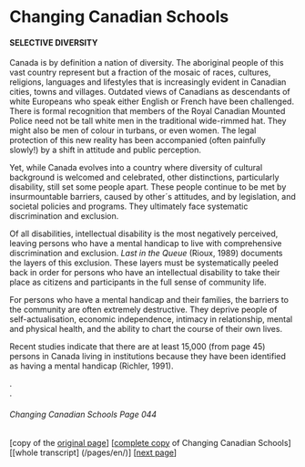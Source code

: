 # Changing Canadian Schools
#### SELECTIVE DIVERSITY
Canada is by definition a nation of diversity. The aboriginal people of this vast country represent but a fraction of the mosaic of races, cultures, religions, languages and lifestyles that is increasingly evident in Canadian cities, towns and villages. Outdated views of Canadians as descendants of white Europeans who speak either English or French have been challenged. There is formal recognition that members of the Royal Canadian Mounted Police need not be tall white men in the traditional wide-rimmed hat. They might also be men of colour in turbans, or even women. The legal protection of this new reality has been accompanied (often painfully slowly!) by a shift in attitude and public perception.  

Yet, while Canada evolves into a country where diversity of cultural background is welcomed and celebrated, other distinctions, particularly disability, still set some people apart. These people continue to be met by insurmountable barriers, caused by other´s attitudes, and by legislation, and societal policies and programs. They ultimately face systematic discrimination and exclusion.  

Of all disabilities, intellectual disability is the most negatively perceived, leaving persons who have a mental handicap to live with comprehensive discrimination and exclusion. *Last in the Queue* (Rioux, 1989) documents the layers of this exclusion. These layers must be systematically peeled back in order for persons who have an intellectual disability to take their place as citizens and participants in the full sense of community life.  

For persons who have a mental handicap and their families, the barriers to the community are often extremely destructive. They deprive people of self-actualisation, economic independence, intimacy in relationship, mental and physical health, and the ability to chart the course of their own lives.  

Recent studies indicate that there are at least 15,000 (from page 45) persons in Canada living in institutions because they have been identified as having a mental handicap (Richler, 1991).

.  
.  

###### Changing Canadian Schools Page 044

[copy of the [original page](/copies-from-original/CCS044.png)]
[[complete copy](/copies-from-original/BestCopy_Changing_Canadian_Schools_Perspectives_on_Disability_and_Inclusion.pdf) of Changing Canadian Schools]
[[whole transcript] (/pages/en/)]
[[next page](Changing_Canadian_Schools-045)]

